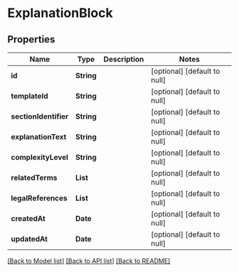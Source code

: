 # ExplanationBlock
## Properties

| Name | Type | Description | Notes |
|------------ | ------------- | ------------- | -------------|
| **id** | **String** |  | [optional] [default to null] |
| **templateId** | **String** |  | [optional] [default to null] |
| **sectionIdentifier** | **String** |  | [optional] [default to null] |
| **explanationText** | **String** |  | [optional] [default to null] |
| **complexityLevel** | **String** |  | [optional] [default to null] |
| **relatedTerms** | **List** |  | [optional] [default to null] |
| **legalReferences** | **List** |  | [optional] [default to null] |
| **createdAt** | **Date** |  | [optional] [default to null] |
| **updatedAt** | **Date** |  | [optional] [default to null] |

[[Back to Model list]](../README.md#documentation-for-models) [[Back to API list]](../README.md#documentation-for-api-endpoints) [[Back to README]](../README.md)

